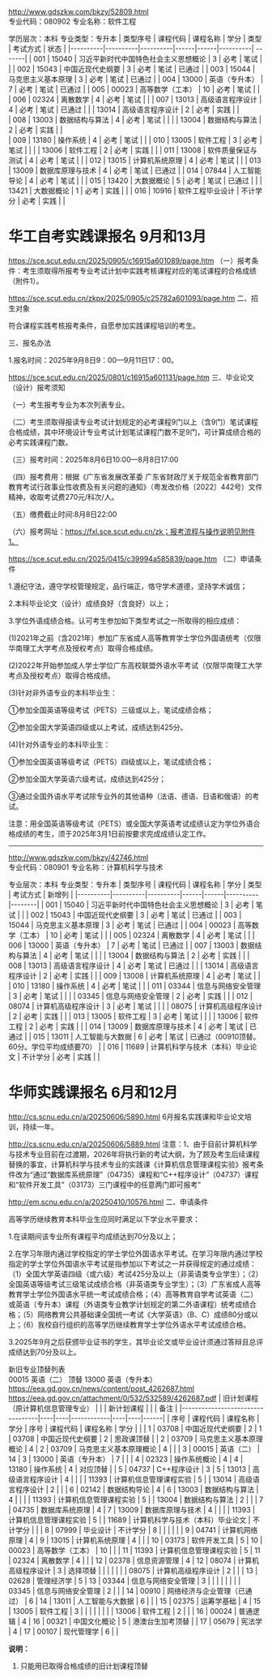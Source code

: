 http://www.gdszkw.com/bkzy/52809.html  
专业代码：080902                                            专业名称：软件工程

学历层次：本科             专业类型：专升本
| 类型序号 | 课程代码 | 课程名称 | 学分 | 类型 | 考试方式 | 状态 |
|----------|----------|----------|------|------|----------|  -------|
| 001 | 15040 | 习近平新时代中国特色社会主义思想概论 | 3 | 必考 | 笔试 |  |
| 002 | 15043 | 中国近现代史纲要 | 3 | 必考 | 笔试 | 已通过 |
| 003 | 15044 | 马克思主义基本原理 | 3 | 必考 | 笔试 | 已通过 |
| 004 | 13000 | 英语（专升本） | 7 | 必考 | 笔试 | 已通过 |
| 005 | 00023 | 高等数学（工本） | 10 | 必考 | 笔试 |  |
| 006 | 02324 | 离散数学 | 4 | 必考 | 笔试 |  |
| 007 | 13013 | 高级语言程序设计 | 4 | 必考 | 笔试 | 已通过 |
|  | 13014 | 高级语言程序设计 | 2 | 必考 | 实践 |  |  
| 008 | 13003 | 数据结构与算法 | 4 | 必考 | 笔试 |  |
|  | 13004 | 数据结构与算法 | 2 | 必考 | 实践 |  |  
| 009 | 13180 | 操作系统 | 4 | 必考 | 笔试 |  |
| 010 | 13005 | 软件工程 | 3 | 必考 | 笔试 |  |
|  | 13006 | 软件工程 | 2 | 必考 | 实践 |  |
| 011 | 13008 | 软件质量保证与测试 | 4 | 必考 | 笔试 |   |
| 012 | 13015 | 计算机系统原理 | 4 | 必考 | 笔试 |  |
| 013 | 13009 | 数据库原理与技术 | 4 | 必考 | 笔试 | 已通过 |
| 014 | 07844 | 人工智能导论 | 4 | 必考 | 笔试 |  |
| 015 | 13420 | 大数据概论 | 5 | 必考 | 笔试 | 已通过 |
|  | 13421 | 大数据概论 | 1 | 必考 | 实践 |  |
| 016 | 10916 | 软件工程毕业设计 | 不计学分 | 必考 | 实践 |  |
# 华工自考实践课报名 9月和13月
https://sce.scut.edu.cn/2025/0905/c16915a601089/page.htm
（一）报考条件：考生须取得所报考专业考试计划中实践考核课程对应的笔试课程的合格成绩（附件1）。  

https://sce.scut.edu.cn/zkpx/2025/0905/c25782a601093/page.htm
二、招生对象

符合课程实践考核报考条件，自愿参加实践课程培训的考生。

三、报名办法

1.报名时间：2025年9月8日9：00—9月11日17：00。

https://sce.scut.edu.cn/2025/0801/c16915a601131/page.htm
三、毕业论文（设计）报考须知

（一）考生报考专业为本次列表专业。

（二）考生须取得报读专业考试计划规定的必考课程9门以上（含9门）笔试课程合格成绩，其中环境设计专业考试计划笔试课程门数不足9门，可计算成绩合格的必考实践课程门数。

（三）报考时间：2025年8月6日10:00—8月8日17:00

（四）报考费用：根据《广东省发展改革委 广东省财政厅关于规范全省教育部门教育考试行政事业性收费及有关问题的通知》（粤发改价格〔2022〕442号）文件精神，收取考试费270元/科次/人。

（五）缴费截止时间:8月8日22:00

（六）报考网址：https://fxl.sce.scut.edu.cn/zk；报考流程与操作说明见附件1。

https://sce.scut.edu.cn/2025/0415/c39994a585839/page.htm
（二）申请条件

1.遵纪守法，遵守学校管理规定，品行端正，恪守学术道德，坚持学术诚信；

2.本科毕业论文（设计）成绩良好（含良好）以上；

3.学位外语成绩合格。认可考生参加如下类型考试之一所取得的相应成绩：

(1)2021年之前（含2021年）参加广东省成人高等教育学士学位外国语统考（仅限华南理工大学考点及授权考点）取得合格成绩。

(2)2022年开始参加成人学士学位广东高校联盟外语水平考试（仅限华南理工大学考点及授权考点）取得合格成绩。

(3)针对非外语专业的本科毕业生：

①参加全国英语等级考试（PETS）三级或以上，笔试成绩合格；

②参加全国大学英语四级或以上考试，成绩达到425分。

(4)针对外语专业的本科毕业生：

①参加全国英语等级考试（PETS）四级或以上，笔试成绩合格；

②参加全国大学英语六级考试，成绩达到425分；

③通过全国外语水平考试除专业外的其他语种（法语、德语、日语和俄语）的考试。

注意：用全国英语等级考试（PETS）或全国大学英语考试成绩认定为学位外语合格成绩的考生，须于2025年3月1日前按要求完成成绩认定工作。


---
http://www.gdszkw.com/bkzy/42746.html  
专业代码：080901                                专业名称：计算机科学与技术

专业层次：本科          专业类型：专升本
| 类型序号 | 课程代码 | 课程名称 | 学分 | 类型 | 考试方式 | 新增列 |
|----------|----------|----------|------|------|----------|--------|
| 001 | 15040 | 习近平新时代中国特色社会主义思想概论 | 3 | 必考 | 笔试 |        |
| 002 | 15043 | 中国近现代史纲要 | 3 | 必考 | 笔试 |   已通过     |
| 003 | 15044 | 马克思主义基本原理 | 3 | 必考 | 笔试 |   已通过     |
| 004 | 00023 | 高等数学（工本） | 10 | 必考 | 笔试 |        |
| 005 | 02324 | 离散数学 | 4 | 必考 | 笔试 |        |
| 006 | 13000 | 英语（专升本） | 7 | 必考 | 笔试 |  已通过      |
| 007 | 13003 | 数据结构与算法 | 4 | 必考 | 笔试 |        |
|  | 13004 | 数据结构与算法 | 2 | 必考 | 实践 |        |
| 008 | 13013 | 高级语言程序设计 | 4 | 必考 | 笔试 |   已通过     |
|  | 13014 | 高级语言程序设计 | 2 | 必考 | 实践 |        |
| 009 | 13008 | 计算机系统原理 | 4 | 必考 | 笔试 |        |
| 010 | 13180 | 操作系统 | 4 | 必考 | 笔试 |        |
| 011 | 03344 | 信息与网络安全管理 | 3 | 必考 | 笔试 |        |
|  | 03345 | 信息与网络安全管理 | 2 | 必考 | 实践 |        |
| 012 | 08074 | 计算机高级程序设计 | 3 | 必考 | 笔试 |        |
|  | 08075 | 计算机高级程序设计 | 2 | 必考 | 实践 |        |
| 013 | 13005 | 软件工程 | 3 | 必考 | 笔试 |        |
|  | 13006 | 软件工程 | 2 | 必考 | 实践 |        |
| 014 | 13009 | 数据库原理与技术 | 4 | 必考 | 笔试 |   已通过     |
| 015 | 13011 | 人工智能与大数据 | 6 | 必考 | 笔试 |   已通过（00910顶替。60分。学位平均成绩要70）     |
| 016 | 11689 | 计算机科学与技术（本科）毕业论文 | 不计学分 | 必考 | 实践 |        |

# 华师实践课报名 6月和12月
http://cs.scnu.edu.cn/a/20250606/5890.html
6月报名实践课和毕业论文培训，持续一年。

http://cs.scnu.edu.cn/a/20250606/5889.html
注意：1、由于目前计算机科学与技术专业目前在过渡期，2026年将执行新的考试大纲，为了顾及考生后续课程替换的事宜，计算机科学与技术专业的实践课《计算机信息管理课程实验》报考条件改为“通过“数据库系统原理”（04735）课程和“C++程序设计”（04737）课程和“软件开发工具”（03173）三门课程中的任意两门即可报考”


http://em.scnu.edu.cn/a/20250410/10576.html
二、申请条件

高等学历继续教育本科毕业生应同时满足以下学业水平要求：

1.在读期间该专业所有课程平均成绩达到70分及以上；

2.在学习年限内通过学校指定的学士学位外国语水平考试。在学习年限内通过学校指定的学士学位外国语水平考试是指参加以下考试之一并获得规定的通过成绩：（1）全国大学英语四级（或六级）考试425分及以上（非英语类专业学生）；（2）全国英语等级考试三级笔试成绩合格（非英语类专业学生）；（3）广东省成人高等教育学士学位外国语水平统一考试成绩合格；（4）高等教育自学考试英语（二）或英语（专升本）课程（外语类专业教学计划规定的第二外语课程）统考成绩合格；（5）网络教育公共基础课全国统一考试《大学英语》（B、C）成绩80分或以上；（6）我校自行组织的高等学历继续教育学士学位外语水平考试成绩合格。

3.2025年9月之后获颁毕业证书的学生，其毕业论文或毕业设计须通过答辩且总评成绩达到70分及以上。












新旧专业顶替列表  
00015 英语（二） 顶替 13000 英语（专升本）
https://eea.gd.gov.cn/news/content/post_4262687.html
https://eea.gd.gov.cn/attachment/0/532/532589/4262687.pdf
| 旧计划课程（原计算机信息管理专业） |  |  | 新计划课程 |  |  | 备注 |
|----------------------------------|----|----|------------|----|----|------|
| 序号 | 课程代码 | 课程名称 | 学分 | 序号 | 课程代码 | 课程名称 | 学分 |  |
| 1 | 03708 | 中国近现代史纲要 | 2 | 1 | 03708 | 中国近现代史纲要 | 2 | 思政课顶替 |
| 2 | 03709 | 马克思主义基本原理概论 | 4 | 2 | 03709 | 马克思主义基本原理概论 | 4 |  |
| 3 | 00015 | 英语（二） | 14 | 3 | 13000 | 英语（专升本） | 7 |  |
| 4 | 02323 | 操作系统概论 | 4 | 4 | 13180 | 操作系统 | 4 | 对应顶替 |
| 5 | 04737 | C++程序设计 | 3 | 5 | 13013 | 高级语言程序设计 | 4 |  |
|  | 11393 | 计算机信息管理课程实验 | 5 |  | 13014 | 高级语言程序设计 | 2 |  |
| 6 | 02142 | 数据结构导论 | 4 | 6 | 13003 | 数据结构与算法 | 4 |  |
|  | 11393 | 计算机信息管理课程实验 | 5 |  | 13004 | 数据结构与算法 | 2 |  |
| 7 | 04735 | 数据库系统原理 | 4 | 7 | 13009 | 数据库原理与技术 | 4 |  |
|  | 11393 | 计算机信息管理课程实验 | 5 |  | 11689 | 计算机科学与技术（本科）毕业论文 | 不计学分 |  |
| 8 | 07999 | 毕业设计 | 不计学分 | 8 |  |  |  |  |
| 9 | 04741 | 计算机网络原理 | 4 | 9 | 13015 | 计算机系统原理 | 4 |  |
| 10 | 03173 | 软件开发工具 | 5 | 10 | 00023 | 高等数学（工本） | 10 |  |
| 11 | 11393 | 计算机信息管理课程实验 | 5 | 11 | 02324 | 离散数学 | 4 |  |
| 12 | 02378 | 信息资源管理 | 4 | 12 | 08074 | 计算机高级程序设计 | 3 | 选择项替 |
|  |  |  |  |  | 08075 | 计算机高级程序设计 | 2 |  |
| 13 | 02628 | 管理经济学 | 5 | 13 | 03344 | 信息与网络安全管理 | 3 |  |
|  |  |  |  |  | 03345 | 信息与网络安全管理 | 2 |  |
| 14 | 00910 | 网络经济与企业管理（已通过） | 6 | 14 | 13011 | 人工智能与大数据 | 6 |  |
| 15 | 02375 | 运筹学基础 | 4 | 15 | 13005 | 软件工程 | 3 |  |
|  |  |  |  |  | 13006 | 软件工程 | 2 |  |
| 16 | 00024 | 普通逻辑 | 4 | 16 | 00321 | 中国文化概论 | 5 | 港澳台生加考顶替 |
| 17 | 05679 | 宪法学 | 4 | 17 | 00107 | 现代管理学 | 6 |  |

**说明：**
1. 只能用已取得合格成绩的旧计划课程顶替